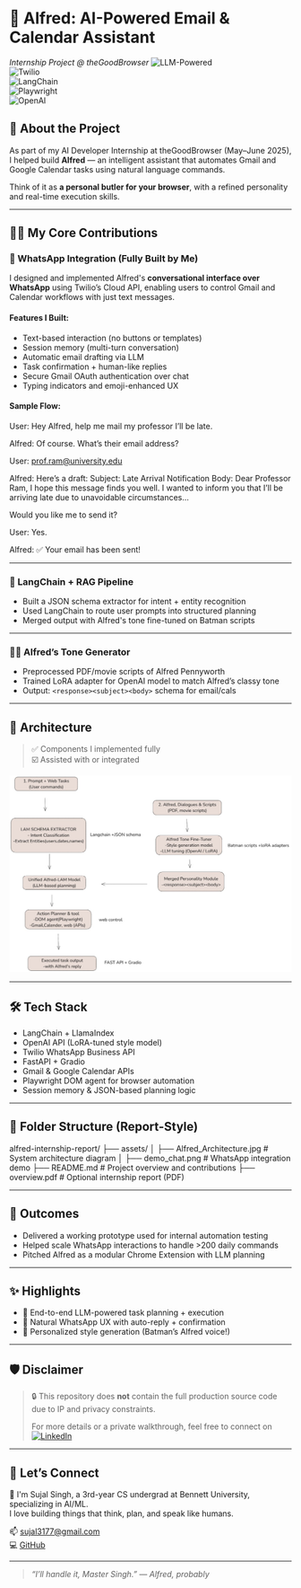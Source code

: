 # 🧠 Alfred: AI-Powered Email & Calendar Assistant  
*Internship Project @ theGoodBrowser*
![LLM-Powered](https://img.shields.io/badge/LLM-Powered-purple)  
![Twilio](https://img.shields.io/badge/WhatsApp%20Twilio-integrated-brightgreen)  
![LangChain](https://img.shields.io/badge/LangChain-RAG-blue)  
![Playwright](https://img.shields.io/badge/Playwright-browser--automation-yellowgreen)  
![OpenAI](https://img.shields.io/badge/OpenAI-AutoDrafting-red)


## 🚀 About the Project

As part of my AI Developer Internship at theGoodBrowser (May–June 2025), I helped build **Alfred** — an intelligent assistant that automates Gmail and Google Calendar tasks using natural language commands.

Think of it as **a personal butler for your browser**, with a refined personality and real-time execution skills.

---

## 👩‍💻 My Core Contributions

### 📲 WhatsApp Integration (Fully Built by Me)
I designed and implemented Alfred's **conversational interface over WhatsApp** using Twilio’s Cloud API, enabling users to control Gmail and Calendar workflows with just text messages.

#### Features I Built:
- Text-based interaction (no buttons or templates)
- Session memory (multi-turn conversation)
- Automatic email drafting via LLM
- Task confirmation + human-like replies
- Secure Gmail OAuth authentication over chat
- Typing indicators and emoji-enhanced UX

#### Sample Flow:
User: Hey Alfred, help me mail my professor I’ll be late.

Alfred: Of course. What’s their email address?

User: prof.ram@university.edu

Alfred: Here’s a draft:
Subject: Late Arrival Notification
Body: Dear Professor Ram, I hope this message finds you well. I wanted to inform you that I’ll be arriving late due to unavoidable circumstances...

Would you like me to send it?

User: Yes.

Alfred: ✅ Your email has been sent!



---

### 🧱 LangChain + RAG Pipeline
- Built a JSON schema extractor for intent + entity recognition
- Used LangChain to route user prompts into structured planning
- Merged output with Alfred's tone fine-tuned on Batman scripts

---

### 🧑‍🎤 Alfred’s Tone Generator
- Preprocessed PDF/movie scripts of Alfred Pennyworth
- Trained LoRA adapter for OpenAI model to match Alfred’s classy tone
- Output: `<response><subject><body>` schema for email/cals

---

## 🧠 Architecture

> ✅ Components I implemented fully  
> ☑️ Assisted with or integrated

![Architecture](Architecture.jpg)

---

## 🛠️ Tech Stack

- LangChain + LlamaIndex  
- OpenAI API (LoRA-tuned style model)  
- Twilio WhatsApp Business API  
- FastAPI + Gradio  
- Gmail & Google Calendar APIs  
- Playwright DOM agent for browser automation  
- Session memory & JSON-based planning logic


---
## 📁 Folder Structure (Report-Style)


alfred-internship-report/
├── assets/
│ ├── Alfred_Architecture.jpg # System architecture diagram
│ ├── demo_chat.png # WhatsApp integration demo
├── README.md # Project overview and contributions
├── overview.pdf # Optional internship report (PDF)

----

## 🏁 Outcomes
- Delivered a working prototype used for internal automation testing  
- Helped scale WhatsApp interactions to handle >200 daily commands  
- Pitched Alfred as a modular Chrome Extension with LLM planning

---

## ✨ Highlights
- 🎯 End-to-end LLM-powered task planning + execution  
- 💬 Natural WhatsApp UX with auto-reply + confirmation  
- 🤖 Personalized style generation (Batman’s Alfred voice!)

---
## 🛡️ Disclaimer
> 🔒 This repository does **not** contain the full production source code due to IP and privacy constraints.
>  
> For more details or a private walkthrough, feel free to connect on [![LinkedIn](https://img.shields.io/badge/LinkedIn-Profile-blue?logo=linkedin)](https://www.linkedin.com/in/sujal-singh-413264252/)


---
## 🤝 Let’s Connect
👋 I'm Sujal Singh, a 3rd-year CS undergrad at Bennett University, specializing in AI/ML.  
I love building things that think, plan, and speak like humans.

📫 [sujal3177@gmail.com](mailto:sujal3177@gmail.com)   
💻 [GitHub](https://github.com/Sujal-py3)

---

> *“I’ll handle it, Master Singh.” — Alfred, probably*

